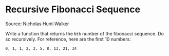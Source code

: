 # Recursive Fibonacci Sequence

Source: Nicholas Hunt-Walker

Write a function that returns the `Nth` number of the fibonacci sequence. Do so recursively. For reference, here are the first 10 numbers:

```
0, 1, 1, 2, 3, 5, 8, 13, 21, 34
```